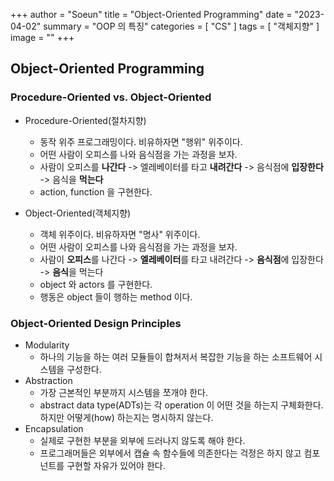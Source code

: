 +++
author = "Soeun"
title = "Object-Oriented Programming"
date = "2023-04-02"
summary = "OOP 의 특징"
categories = [
    "CS"
]
tags = [
    "객체지향"
]
image = ""
+++

## Object-Oriented Programming

### Procedure-Oriented vs. Object-Oriented

- Procedure-Oriented(절차지향)
  - 동작 위주 프로그래밍이다. 비유하자면 "행위" 위주이다. 
  - 어떤 사람이 오피스를 나와 음식점을 가는 과정을 보자.
  - 사람이 오피스를 **나간다** -> 엘레베이터를 타고 **내려간다** -> 음식점에 **입장한다** -> 음식을 **먹는다**
  - action, function 을 구현한다.
  
- Object-Oriented(객체지향)
  - 객체 위주이다. 비유하자면 "명사" 위주이다. 
  - 어떤 사람이 오피스를 나와 음식점을 가는 과정을 보자.
  - 사람이 **오피스**를 나간다 -> **엘레베이터**를 타고 내려간다 -> **음식점**에 입장한다 -> **음식**을 먹는다
  - object 와 actors 를 구현한다.
  - 행동은 object 들이 행하는 method 이다. 

### Object-Oriented Design Principles

- Modularity
  - 하나의 기능을 하는 여러 모듈들이 합쳐저서 복잡한 기능을 하는 소프트웨어 시스템을 구성한다.
- Abstraction
  - 가장 근본적인 부분까지 시스템을 쪼개야 한다.
  - abstract data type(ADTs)는 각 operation 이 어떤 것을 하는지 구체화한다. 하지만 어떻게(how) 하는지는 명시하지 않는다.
- Encapsulation 
  - 실제로 구현한 부분을 외부에 드러나지 않도록 해야 한다.
  - 프로그래머들은 외부에서 캡슐 속 함수들에 의존한다는 걱정은 하지 않고 컴포넌트를 구현할 자유가 있어야 한다.